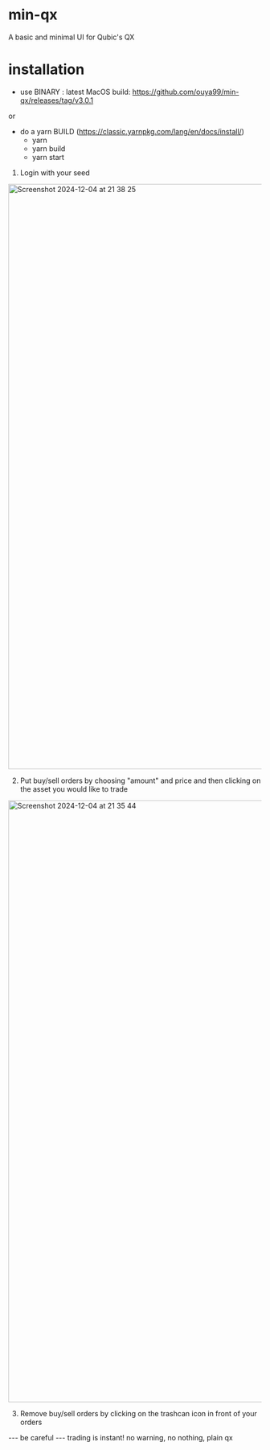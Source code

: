 # min-qx

A basic and minimal UI for Qubic's QX

# installation

- use BINARY : latest MacOS build: https://github.com/ouya99/min-qx/releases/tag/v3.0.1

or

- do a yarn BUILD (https://classic.yarnpkg.com/lang/en/docs/install/)
  - yarn
  - yarn build
  - yarn start


1. Login with your seed

<img width="1165" alt="Screenshot 2024-12-04 at 21 38 25" src="https://github.com/user-attachments/assets/c3c8ba5d-51a8-4726-9b35-db9eabb9b608">

2. Put buy/sell orders by choosing "amount" and price and then clicking on the asset you would like to trade
   
<img width="1198" alt="Screenshot 2024-12-04 at 21 35 44" src="https://github.com/user-attachments/assets/795c8d2c-ccde-4236-8232-18e3af65cf7c">

3. Remove buy/sell orders by clicking on the trashcan icon in front of your orders

--- be careful ---
trading is instant! no warning, no nothing, plain qx

